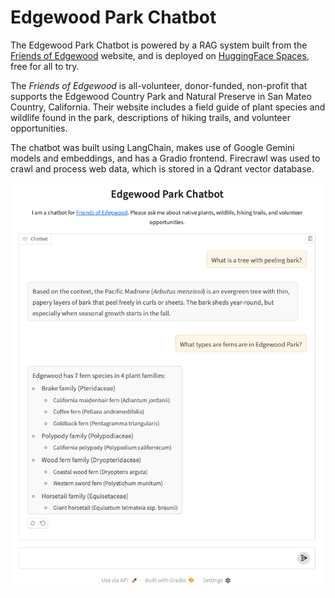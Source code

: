 # Edgewood Park Chatbot

The Edgewood Park Chatbot is powered by a RAG system built from the [Friends of Edgewood](https://friendsofedgewood.org/) website, and is deployed on [HuggingFace Spaces](https://huggingface.co/spaces/random-tesseract/edgewood), free for all to try.

The *Friends of Edgewood* is all-volunteer, donor-funded, non-profit that supports the Edgewood Country Park and Natural Preserve in San Mateo Country, California.  Their website includes a field guide of plant species and wildlife found in the park, descriptions of
hiking trails, and volunteer opportunities.

The chatbot was built using LangChain, makes use of Google Gemini models and embeddings, and has a Gradio frontend.  Firecrawl was used to crawl and process web data, which is stored in a Qdrant vector database.

![chatbot screenshot](chatbot_screenshot.png)